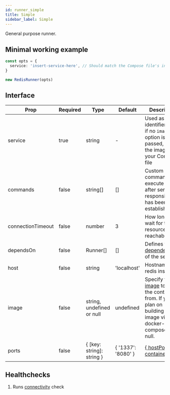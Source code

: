 ```yaml
---
id: runner_simple
title: Simple
sidebar_label: Simple
---
```


General purpose runner.

## Minimal working example

```TypeScript
const opts = {
  service: 'insert-service-here', // Should match the Compose file's intended service
}

new RedisRunner(opts)
```

## Interface

| Prop              | Required | Type                      | Default            | Description                                                                                                                                                             |
| ----------------- | -------- | ------------------------- | ------------------ | ----------------------------------------------------------------------------------------------------------------------------------------------------------------------- |
| service           | true     | string                    | -                  | Used as an identifiers and, if no `image` option is passed, to find the image from your Compose file                                                                    |
| commands          | false    | string[]                  | []                 | Custom commands that execute _once_ after service responsiveness has been established                                                                                   |
| connectionTimeout | false    | number                    | 3                  | How long to wait for the resource to be reachable                                                                                                                       |
| dependsOn         | false    | Runner[]                  | []                 | Defines the [dependencies](https://docs.docker.com/compose/compose-file/#depends_on) of the service                                                                     |
| host              | false    | string                    | 'localhost'        | Hostname of redis instance                                                                                                                                              |
| image             | false    | string, undefined or null | undefined          | Specify the [image](https://docs.docker.com/compose/compose-file/#image) to start the container from. If you plan on building your image via docker-compose, pass null. |
| ports             | false    | { [key: string]: string } | { '1337': '8080' } | [{ hostPort: containerPort }](https://docs.docker.com/compose/compose-file/#short-syntax-1)                                                                             |

## Healthchecks

1. Runs [connectivity](connectivity.md) check
